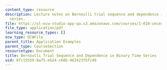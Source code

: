 ```yaml
---
content_type: resource
description: Lecture notes on Bernoulli trial sequence and dependence in binary time
  series.
file: https://ol-ocw-studio-app-qa.s3.amazonaws.com/courses/1-010-uncertainty-in-engineering-fall-2008/8fc155598a75eb24c68b462423fbfc49_app_05.pdf
file_type: application/pdf
learning_resource_types: []
ocw_type: OCWFile
parent_title: Application Examples
parent_type: CourseSection
resourcetype: Document
title: Bernoulli Trial Sequence and Dependence in Binary Time Series
uid: 8fc15559-8a75-eb24-c68b-462423fbfc49
---
```

